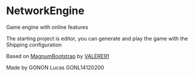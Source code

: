 # NetworkEngine
Game engine with online features  

The starting project is editor, you can generate and play the game with the Shipping configuration

Based on [MagnumBootstrap](https://github.com/VALERE91/MagnumBootstrap) by [VALERE91](https://github.com/VALERE91)

Made by
GONON Lucas GONL14120200
